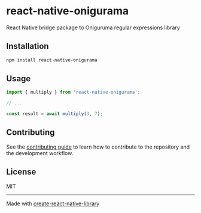 # react-native-onigurama

React Native bridge package to Oniguruma regular expressions library

## Installation

```sh
npm install react-native-onigurama
```

## Usage

```js
import { multiply } from 'react-native-onigurama';

// ...

const result = await multiply(3, 7);
```

## Contributing

See the [contributing guide](CONTRIBUTING.md) to learn how to contribute to the repository and the development workflow.

## License

MIT

---

Made with [create-react-native-library](https://github.com/callstack/react-native-builder-bob)
